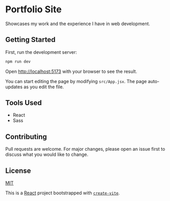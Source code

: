 # Portfolio Site
Showcases my work and the experience I have in web development.

<!-- **Link to live version [here](https://noel-lopez.dev/)** -->

<!--
<p align="center">
<img src="" alt="portfolio-site">
</p>
-->

## Getting Started

First, run the development server:

```bash
npm run dev
```

Open [http://localhost:5173](http://localhost:5173) with your browser to see the result.

You can start editing the page by modifying `src/App.jsx`. The page auto-updates as you edit the file.

## Tools Used
- React
- Sass

## Contributing
Pull requests are welcome. For major changes, please open an issue first to discuss what you would like to change.

## License
[MIT](https://opensource.org/licenses/MIT)

This is a [React](https://reactjs.org) project bootstrapped with [`create-vite`](https://github.com/vitejs/vite/tree/main/packages/create-vite).